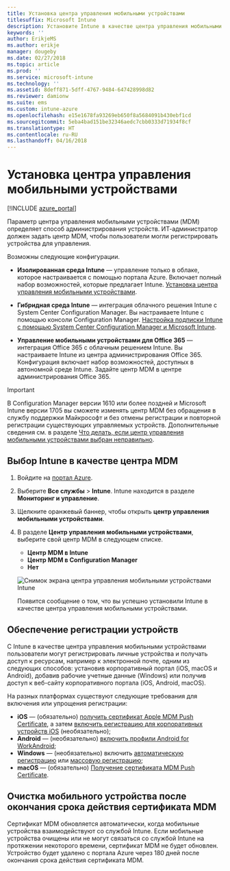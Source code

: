 ```yaml
---
title: Установка центра управления мобильными устройствами
titlesuffix: Microsoft Intune
description: Установите Intune в качестве центра управления мобильными устройствами.
keywords: ''
author: ErikjeMS
ms.author: erikje
manager: dougeby
ms.date: 02/27/2018
ms.topic: article
ms.prod: ''
ms.service: microsoft-intune
ms.technology: ''
ms.assetid: 8deff871-5dff-4767-9484-647428998d82
ms.reviewer: damionw
ms.suite: ems
ms.custom: intune-azure
ms.openlocfilehash: e15e1678fa93269eb650f8a5684091b430ebf1cd
ms.sourcegitcommit: 5eba4bad151be32346aedc7cbb0333d71934f8cf
ms.translationtype: HT
ms.contentlocale: ru-RU
ms.lasthandoff: 04/16/2018
---
```

# <a name="set-the-mobile-device-management-authority"></a>Установка центра управления мобильными устройствами

[!INCLUDE [azure_portal](./includes/azure_portal.md)]

Параметр центра управления мобильными устройствами (MDM) определяет способ администрирования устройств. ИТ-администратор должен задать центр MDM, чтобы пользователи могли регистрировать устройства для управления.

Возможны следующие конфигурации.

- **Изолированная среда Intune** — управление только в облаке, которое настраивается с помощью портала Azure. Включает полный набор возможностей, которые предлагает Intune. [Установка центра управления мобильными устройствами](#set-mdm-authority-to-intune).

- **Гибридная среда Intune** — интеграция облачного решения Intune с System Center Configuration Manager. Вы настраиваете Intune с помощью консоли Configuration Manager. [Настройка подписки Intune с помощью System Center Configuration Manager и Microsoft Intune](https://docs.microsoft.com/sccm/mdm/deploy-use/configure-intune-subscription).

- **Управление мобильными устройствами для Office 365** — интеграция Office 365 с облачным решением Intune. Вы настраиваете Intune из центра администрирования Office 365. Конфигурация включает набор возможностей, доступных в автономной среде Intune. Задайте центр MDM в центре администрирования Office 365.

> [!IMPORTANT]
> В Configuration Manager версии 1610 или более поздней и Microsoft Intune версии 1705 вы сможете изменять центр MDM без обращения в службу поддержки Майкрософт и без отмены регистрации и повторной регистрации существующих управляемых устройств. Дополнительные сведения см. в разделе [Что делать, если центр управления мобильными устройствами выбран неправильно](/intune-classic/deploy-use/prerequisites-for-enrollment#what-to-do-if-you-choose-the-wrong-mdm-authority-setting).

## <a name="set-mdm-authority-to-intune"></a>Выбор Intune в качестве центра MDM

1. Войдите на [портал Azure](https://portal.azure.com).
2. Выберите **Все службы** > **Intune**. Intune находится в разделе **Мониторинг и управление**.
3. Щелкните оранжевый баннер, чтобы открыть **центр управления мобильными устройствами**.
4. В разделе **Центр управления мобильными устройствами**, выберите свой центр MDM в следующем списке.
   - **Центр MDM в Intune**
   - **Центр MDM в Configuration Manager**
   - **Нет**

   ![Снимок экрана центра управления мобильными устройствами Intune](media/set-mdm-auth.png)

   Появится сообщение о том, что вы успешно установили Intune в качестве центра управления мобильными устройствами.

## <a name="enable-device-enrollment"></a>Обеспечение регистрации устройств

С Intune в качестве центра управления мобильными устройствами пользователи могут регистрировать личные устройства и получать доступ к ресурсам, например к электронной почте, одним из следующих способов: установив корпоративный портал (iOS, macOS и Android), добавив рабочие учетные данные (Windows) или получив доступ к веб-сайту корпоративного портала (iOS, Android, macOS).

На разных платформах существуют следующие требования для включения или упрощения регистрации:
- **iOS** — (обязательно) [получить сертификат Apple MDM Push Certificate](apple-mdm-push-certificate-get.md), а затем [включить регистрацию для корпоративных устройств iOS](ios-enroll.md) (необязательно);
- **Android** — (необязательно) [включить профили Android for WorkAndroid](android-enroll.md);
- **Windows** — (необязательно) включить [автоматическую регистрацию](windows-enroll.md) или [массовую регистрацию](windows-bulk-enroll.md);
- **macOS** — (обязательно) [Получение сертификата MDM Push Certificate](apple-mdm-push-certificate-get.md).


## <a name="mobile-device-cleanup-after-mdm-certificate-expiration"></a>Очистка мобильного устройства после окончания срока действия сертификата MDM

Сертификат MDM обновляется автоматически, когда мобильные устройства взаимодействуют со службой Intune. Если мобильные устройства очищены или не могут связаться со службой Intune на протяжении некоторого времени, сертификат MDM не будет обновлен. Устройство будет удалено с портала Azure через 180 дней после окончания срока действия сертификата MDM.
